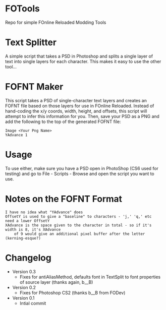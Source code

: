 FOTools
=======

Repo for simple FOnline Reloaded Modding Tools

Text Splitter
===
A simple script that takes a PSD in Photoshop and splits a single layer of text into single layers
for each character. This makes it easy to use the other tool...

FOFNT Maker
===
This script takes a PSD of single-character text layers and creates an FOFNT file based on those layers
for use in FOnline Reloaded. Instead of hand-coding the x/y coords, width, height, and offsets, this script
will attempt to infer this information for you. Then, save your PSD as a PNG and add the following to the
top of the generated FOFNT file:

    Image <Your Png Name>
	YAdvance 1

Usage
===
To use either, make sure you have a PSD open in PhotoShop (CS6 used for testing) and go to File - Scripts - Browse
and open the script you want to use. 

Notes on the FOFNT Format
===

	I have no idea what "YAdvance" does
	OffsetY is used to give a "baseline" to characters - 'j,' 'q,' etc need a lower OffsetY
	XAdvance is the space given to the character in total - so if it's width is 8, it's XAdvance
		of 9 would give an additional pixel buffer after the letter (kerning-esque?)

Changelog
===
 * Version 0.3
   * Fixes for antiAliasMethod, defaults font in TextSplit to font properties of source layer (thanks again, b\_\_B)
 * Version 0.2
   * Fixes for Photoshop CS2 (thanks b\_\_B from FODev)
 * Version 0.1
   * Intial commit
